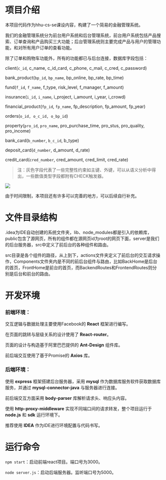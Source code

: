 # 项目介绍
本项目代码作为hhu-cs-se课设内容，构建了一个简易的金融管理系统。

我们的金融管理系统分为前台用户系统和后台管理系统，前台用户系统包括产品搜索、订单查询和产品购买三大功能；后台管理系统则主要完成产品与用户的管理功能，和对所有用户订单的查看功能。

除了订单和购物车功能外，所有的功能都已与后台连接，数据库字段包括：

client(`c_id`, c_name, c_id_card, c_phone, c_mail, c_cred, c_password)

bank_product(`bp_id`, `bp_name`, bp_online, bp_rate, bp_time)

fund(`f_id`, `f_name`, f_type, risk_level, f_manager, f_amount)

insurance(`i_id`, `i_name`, i_project, i_amount, i_year, i_crowd)

financial_product(`fp_id`, `fp_name`, fp_description, fp_amount, fp_year)

orders(`o_id, o_c_id, o_bp_id`)

property(`pro_id`, `pro_name`, pro_purchase_time, pro_stus, pro_quality, pro_income)

bank_card(`b_number`, `b_c_id`, b_type)

deposit_card(`d_number`, d_amount, d_rate)

credit_card(`cred_number`, cred_amount, cred_limit, cred_rate)
> 注：灰色字段代表了一些完整性约束如主键、外键，可以从语义分析中得出，一些数值类型字段都附有CHECK触发器。

![](../逻辑结构图.png)

由于时间限制，本项目还有许多可以完善的地方，可以后续自行补充。

# 文件目录结构

.idea为IDE自动创建的系统文件夹，lib、node_modules都是引入的依赖库，public包含了源网页，所有的组件都在源网页id为root的网页下面，server是我们的后台服务器，src中定义了前后台的各种组件和路由。

src目录是各个组件的路径，从上到下，actions文件夹定义了前后台的交互请求操作，Components文件夹内是不同的前后台组件与路由，比如BackHome是后台的首页，FrontHome是前台的首页，而BackendRoutes和FrontendRoutes则分别是后台和前台的路由。

# 开发环境
### 前端环境：

交互逻辑与数据处理主要使用Facebook的 **React** 框架进行编写。

在页面的跳转与层级关系的设计使用了 **React-router**。

页面的设计与构造基于阿里巴巴提供的 **Ant-Design** 组件库。

前后端交互使用了基于Promise的 **Axios** 库。

### 后端环境：

使用 **express** 框架搭建后台服务器，采用 **mysql** 作为数据库服务软件获取数据库服务，并通过 **mysql-connector-java** 与服务器进行连接。

前后端交互方面采用 **body-parser** 库解析请求头、响应头内容。

使用 **http-proxy-middleware** 实现不同端口间的请求转发，整个项目运行于 **node.js** 和 **sdk** 运行环境下。

推荐使用 **IDEA** 作为IDE进行环境配置与代码书写。

# 运行命令

`npm start`：启动前端react项目。端口号为3000。

`node server.js`：启动后端服务器。监听端口号为5000。